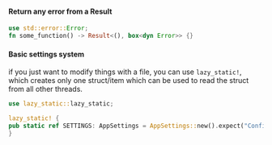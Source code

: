 #### Return any error from a Result
```rust
use std::error::Error;
fn some_function() -> Result<(), box<dyn Error>> {}
```
#### Basic settings system
if you just want to modify things with a file, you can use `lazy_static!`, which creates only one struct/item which can be used to read the struct from all other threads.
```rust
use lazy_static::lazy_static;

lazy_static! {
pub static ref SETTINGS: AppSettings = AppSettings::new().expect("Config file is incorrect.");
}

```